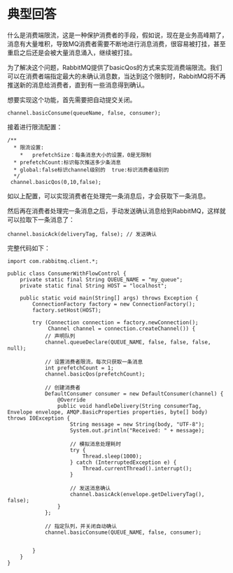 # 典型回答


什么是消费端限流，这是一种保护消费者的手段，假如说，现在是业务高峰期了，消息有大量堆积，导致MQ消费者需要不断地进行消息消费，很容易被打挂，甚至重启之后还是会被大量消息涌入，继续被打挂。



为了解决这个问题，RabbitMQ提供了basicQos的方式来实现消费端限流。我们可以在消费者端指定最大的未确认消息数，当达到这个限制时，RabbitMQ将不再推送新的消息给消费者，直到有一些消息得到确认。



想要实现这个功能，首先需要把自动提交关闭。



```plain
channel.basicConsume(queueName, false, consumer);
```



接着进行限流配置：

```plain
/**
  * 限流设置:  
	*	prefetchSize：每条消息大小的设置，0是无限制
  * prefetchCount:标识每次推送多少条消息
  * global:false标识channel级别的  true:标识消费者级别的
  */
 channel.basicQos(0,10,false);
```



如以上配置，可以实现消费者在处理完一条消息后，才会获取下一条消息。



然后再在消费者处理完一条消息之后，手动发送确认消息给到RabbitMQ，这样就可以拉取下一条消息了：



```plain
channel.basicAck(deliveryTag, false); // 发送确认
```



完整代码如下：



```plain
import com.rabbitmq.client.*;

public class ConsumerWithFlowControl {
    private static final String QUEUE_NAME = "my_queue";
    private static final String HOST = "localhost";

    public static void main(String[] args) throws Exception {
        ConnectionFactory factory = new ConnectionFactory();
        factory.setHost(HOST);

        try (Connection connection = factory.newConnection();
             Channel channel = connection.createChannel()) {
            // 声明队列
            channel.queueDeclare(QUEUE_NAME, false, false, false, null);

            // 设置消费者限流，每次只获取一条消息
            int prefetchCount = 1;
            channel.basicQos(prefetchCount);

            // 创建消费者
            DefaultConsumer consumer = new DefaultConsumer(channel) {
                @Override
                public void handleDelivery(String consumerTag, Envelope envelope, AMQP.BasicProperties properties, byte[] body) throws IOException {
                    String message = new String(body, "UTF-8");
                    System.out.println("Received: " + message);

                    // 模拟消息处理耗时
                    try {
                        Thread.sleep(1000);
                    } catch (InterruptedException e) {
                        Thread.currentThread().interrupt();
                    }

                    // 发送消息确认
                    channel.basicAck(envelope.getDeliveryTag(), false);
                }
            };

            // 指定队列，并关闭自动确认
            channel.basicConsume(QUEUE_NAME, false, consumer);

           
        }
    }
}

```

